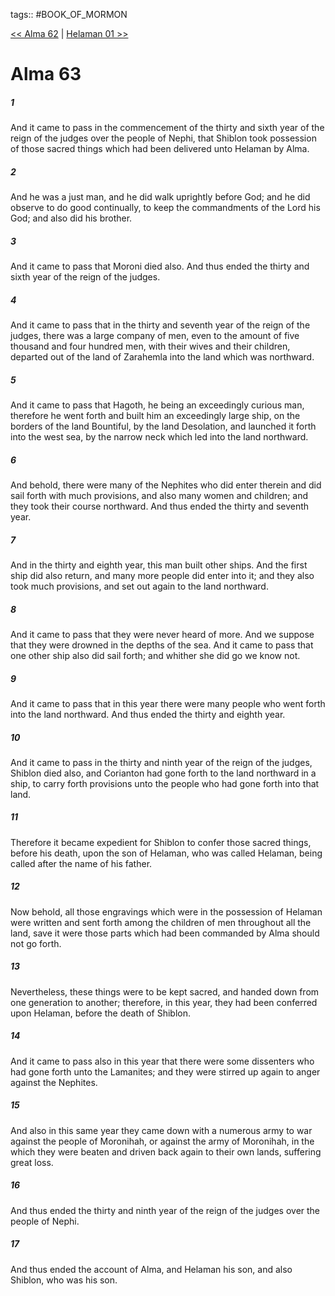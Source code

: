 tags:: #BOOK_OF_MORMON

[<< Alma 62](BOOK_OF_MORMON/09_Alma/Alma_62.md) | [Helaman 01 >>](BOOK_OF_MORMON/10_Helaman/Helaman_01.md)

# Alma 63

##### 1

And it came to pass in the commencement of the thirty and sixth year of the reign of the judges over the people of Nephi, that Shiblon took possession of those sacred things which had been delivered unto Helaman by Alma.

##### 2

And he was a just man, and he did walk uprightly before God; and he did observe to do good continually, to keep the commandments of the Lord his God; and also did his brother.

##### 3

And it came to pass that Moroni died also. And thus ended the thirty and sixth year of the reign of the judges.

##### 4

And it came to pass that in the thirty and seventh year of the reign of the judges, there was a large company of men, even to the amount of five thousand and four hundred men, with their wives and their children, departed out of the land of Zarahemla into the land which was northward.

##### 5

And it came to pass that Hagoth, he being an exceedingly curious man, therefore he went forth and built him an exceedingly large ship, on the borders of the land Bountiful, by the land Desolation, and launched it forth into the west sea, by the narrow neck which led into the land northward.

##### 6

And behold, there were many of the Nephites who did enter therein and did sail forth with much provisions, and also many women and children; and they took their course northward. And thus ended the thirty and seventh year.

##### 7

And in the thirty and eighth year, this man built other ships. And the first ship did also return, and many more people did enter into it; and they also took much provisions, and set out again to the land northward.

##### 8

And it came to pass that they were never heard of more. And we suppose that they were drowned in the depths of the sea. And it came to pass that one other ship also did sail forth; and whither she did go we know not.

##### 9

And it came to pass that in this year there were many people who went forth into the land northward. And thus ended the thirty and eighth year.

##### 10

And it came to pass in the thirty and ninth year of the reign of the judges, Shiblon died also, and Corianton had gone forth to the land northward in a ship, to carry forth provisions unto the people who had gone forth into that land.

##### 11

Therefore it became expedient for Shiblon to confer those sacred things, before his death, upon the son of Helaman, who was called Helaman, being called after the name of his father.

##### 12

Now behold, all those engravings which were in the possession of Helaman were written and sent forth among the children of men throughout all the land, save it were those parts which had been commanded by Alma should not go forth.

##### 13

Nevertheless, these things were to be kept sacred, and handed down from one generation to another; therefore, in this year, they had been conferred upon Helaman, before the death of Shiblon.

##### 14

And it came to pass also in this year that there were some dissenters who had gone forth unto the Lamanites; and they were stirred up again to anger against the Nephites.

##### 15

And also in this same year they came down with a numerous army to war against the people of Moronihah, or against the army of Moronihah, in the which they were beaten and driven back again to their own lands, suffering great loss.

##### 16

And thus ended the thirty and ninth year of the reign of the judges over the people of Nephi.

##### 17

And thus ended the account of Alma, and Helaman his son, and also Shiblon, who was his son.
